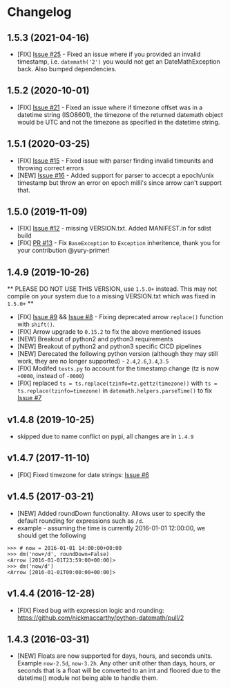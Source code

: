 # Changelog

## 1.5.3 (2021-04-16)
* [FIX] [Issue #25](https://github.com/nickmaccarthy/python-datemath/issues/25) - Fixed an issue where if you provided an invalid timestamp, i.e. `datemath('2')` you would not get an DateMathException back.  Also bumped dependencies.

## 1.5.2 (2020-10-01)
* [FIX] [Issue #21](https://github.com/nickmaccarthy/python-datemath/issues/21) - Fixed an issue where if timezone offset was in a datetime string (ISO8601), the timezone of the returned datemath object would be UTC and not the timezone as specified in the datetime string.

## 1.5.1 (2020-03-25)

* [FIX] [Issue #15](https://github.com/nickmaccarthy/python-datemath/issues/15) - Fixed issue with parser finding invalid timeunits and throwing correct errors
* [NEW] [Issue #16](https://github.com/nickmaccarthy/python-datemath/issues/16) - Added support for parser to accecpt a epoch/unix timestamp but throw an error on epoch milli's since arrow can't support that.  

## 1.5.0 (2019-11-09)

* [FIX] [Issue #12](https://github.com/nickmaccarthy/python-datemath/issues/12) - missing VERSION.txt.  Added MANIFEST.in for sdist build
* [FIX] [PR #13](https://github.com/nickmaccarthy/python-datemath/pull/13) - Fix `BaseException` to `Exception` inheritence, thank you for your contribution @yury-primer!

## 1.4.9 (2019-10-26)

** PLEASE DO NOT USE THIS VERSION, use `1.5.0+` instead.  This may not compile on your system due to a missing VERSION.txt which was fixed in `1.5.0+` **
* [FIX] [Issue #9](https://github.com/nickmaccarthy/python-datemath/issues/9) && [Issue #8](https://github.com/nickmaccarthy/python-datemath/issues/8) - Fixing deprecated arrow `replace()` function with `shift()`.
* [FIX] Arrow upgrade to `0.15.2` to fix the above mentioned issues
* [NEW] Breakout of python2 and python3 requirements
* [NEW] Breakout of python2 and python3 specific CICD pipelines
* [NEW] Derecated the following python version (although they may still work, they are no longer supported) - `2.4`,`2.6`,`3.4`,`3.5`
* [FIX] Modifed `tests.py` to account for the timestamp change (tz is now `+0000`, instead of `-0000`)
* [FIX] replaced `ts = ts.replace(tzinfo=tz.gettz(timezone))` with `ts = ts.replace(tzinfo=timezone)` in `datemath.helpers.parseTime()` to fix [Issue #7](https://github.com/nickmaccarthy/python-datemath/issues/7)

## v1.4.8 (2019-10-25)
* skipped due to name conflict on pypi, all changes are in `1.4.9`

## v1.4.7 (2017-11-10)
* [FIX] Fixed timezone for date strings: [Issue #6](https://github.com/nickmaccarthy/python-datemath/issues/6)

## v1.4.5 (2017-03-21)
* [NEW] Added roundDown functionality.  Allows user to specify the default rounding for expressions such as `/d`.
* example - assuming the time is currently 2016-01-01 12:00:00, we should get the following
```
>>> # now = 2016-01-01 14:00:00+00:00
>>> dm('now+/d', roundDown=False)
<Arrow [2016-01-01T23:59:00+00:00]>
>>> dm('now/d')
<Arrow [2016-01-01T00:00:00+00:00]>
```   

## v1.4.4 (2016-12-28)
* [FIX] Fixed bug with expression logic and rounding:  https://github.com/nickmaccarthy/python-datemath/pull/2

## 1.4.3 (2016-03-31)
* [NEW] Floats are now supported for days, hours, and seconds units.  Example ```now-2.5d```, ```now-3.2h```. Any other unit other than days, hours, or seconds that is a float will be converted to an int and floored due to the datetime() module not being able to handle them.